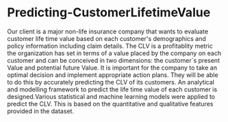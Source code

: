 # Predicting-CustomerLifetimeValue
Our client is a major non-life insurance company that wants to evaluate customer life time value based on each customer's demographics and policy information including claim details. The CLV is a profitablity metric the organization has set in terms of a value placed by the company on each customer and can be conceived in two dimensions: the customer`s present Value and potential future Value.  It is important for the company to take an optimal decision and implement appropriate action plans. They will be able to do this by accurately predicting the CLV of its customers.  An analytical and modelling framework to predict the life time value of each customer is designed.Various statistical and machine learning models were applied to predict the CLV. This is based on the quantitative and qualitative features provided in the dataset.
